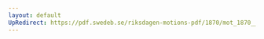 ```yaml
---
layout: default
UpRedirect: https://pdf.swedeb.se/riksdagen-motions-pdf/1870/mot_1870__ak__00022/mot_1870__ak__00022_004.pdf
---
```

